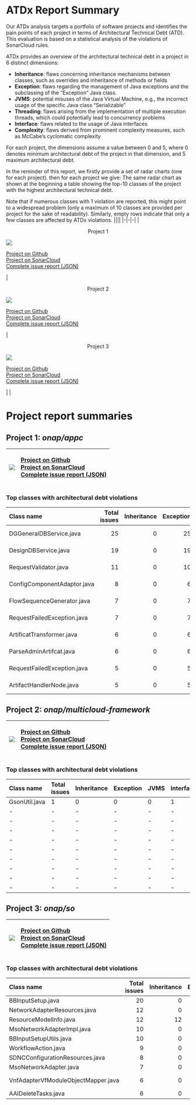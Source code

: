 # ATDx Report Summary
Our ATDx analysis targets a portfolio of software projects and identifies the pain points of each project in terms of Architectural Technical Debt (ATD). This evaluation is based on a statistical analysis of the violations of SonarCloud rules.

ATDx provides an overview of the architectural technical debt in a project  in 6 distinct dimensions:
* **Inheritance**: flaws concerning inheritance mechanisms between classes, such as overrides and inheritance of methods or fields
* **Exception**: flaws regarding the management of Java exceptions and the subclassing of the “Exception” Java class.
* **JVMS**: potential misuses of the Java Virtual Machine, e.g., the incorrect usage of the specific Java class “Serializable”
* **Threading**: flaws arising from the implementation of multiple execution threads, which could potentially lead to concurrency problems
* **Interface**: flaws related to the usage of Java interfaces
* **Complexity**: flaws derived from prominent complexity measures, such as McCabe’s cyclomatic complexity

For each project, the dimensions assume a value between 0 and 5, where 0 denotes minimum architectural debt of the project in that dimension, and 5 maximum architectural debt.

In the reminder of this report, we firstly provide a set of radar charts (one for each project). then for each project we give:
The same radar chart as shown at the beginning
 a table showing the top-10 classes of the project with the highest architectural technical debt.

Note that if numerous classes with 1 violation are reported, this might point to a widespread problem (only a maximum of 10 classes are provided per project for the sake of readability). Similarly, empty rows indicate that only a few classes are affected by ATDx violations.
||||
|-|-|-|
|<p align="center">Project 1</p><img src="https://github.com/robertoverdecchia/ATDx_report_sandbox/blob/master/plots/onap_appc.jpg"/> <p style="text-align:left">[Project on Github](https://github.com/onap/appc) <br> [Project on SonarCloud ](https://sonarcloud.io/dashboard?id=onap_appc) <br> [Complete issue report (JSON)](https://github.com/robertoverdecchia/ATDx_report_sandbox/blob/master/jsons/onap_appc.json)</p>|<p align="center">Project 2</p><img src="https://github.com/robertoverdecchia/ATDx_report_sandbox/blob/master/plots/onap_multicloud-framework-artifactbroker.jpg"/> <p style="text-align:left">[Project on Github](https://github.com/onap/multicloud-framework) <br> [Project on SonarCloud ](https://sonarcloud.io/dashboard?id=onap_multicloud-framework-artifactbroker) <br> [Complete issue report (JSON)](https://github.com/robertoverdecchia/ATDx_report_sandbox/blob/master/jsons/onap_multicloud-framework-artifactbroker.json)</p>|<p align="center">Project 3</p><img src="https://github.com/robertoverdecchia/ATDx_report_sandbox/blob/master/plots/onap_so.jpg"/> <p style="text-align:left">[Project on Github](https://github.com/onap/so) <br> [Project on SonarCloud ](https://sonarcloud.io/dashboard?id=onap_so) <br> [Complete issue report (JSON)](https://github.com/robertoverdecchia/ATDx_report_sandbox/blob/master/jsons/onap_so.json)</p>
 | |

# Project report summaries
## Project 1: _onap/appc_
|<img src="https://github.com/robertoverdecchia/ATDx_report_sandbox/blob/master/plots/onap_appc.jpg"/>|<p style="text-align:left">[Project on Github](https://github.com/onap/appc) <br> [Project on SonarCloud ](https://sonarcloud.io/dashboard?id=onap_appc) <br> [Complete issue report (JSON)](https://github.com/robertoverdecchia/ATDx_report_sandbox/blob/master/jsons/onap_appc.json)</p>
|-|-|
### Top classes with architectural debt violations
| Class name                  |   Total issues |   Inheritance |   Exception |   JVMS |   Interface |   Threading |   Complexity | Fully qualified class name                                                                                                         |
|:----------------------------|---------------:|--------------:|------------:|-------:|------------:|------------:|-------------:|:-----------------------------------------------------------------------------------------------------------------------------------|
| DGGeneralDBService.java     |             25 |             0 |          25 |      0 |           0 |           0 |            0 | appc-config/appc-data-services/provider/src/main/java/org/onap/appc/data/services/db/DGGeneralDBService.java                       |
| DesignDBService.java        |             19 |             0 |          19 |      0 |           0 |           0 |            0 | appc-inbound/appc-design-services/provider/src/main/java/org/onap/appc/design/dbervices/DesignDBService.java                       |
| RequestValidator.java       |             11 |             0 |          10 |      0 |           1 |           0 |            0 | appc-inbound/appc-interfaces-service/bundle/src/main/java/org/onap/appc/interfaces/service/executor/RequestValidator.java          |
| ConfigComponentAdaptor.java |              8 |             0 |           6 |      0 |           2 |           0 |            0 | appc-config/appc-config-adaptor/provider/src/main/java/org/onap/appc/ccadaptor/ConfigComponentAdaptor.java                         |
| FlowSequenceGenerator.java  |              7 |             0 |           7 |      0 |           0 |           0 |            0 | appc-config/appc-flow-controller/provider/src/main/java/org/onap/appc/flow/controller/node/FlowSequenceGenerator.java              |
| RequestFailedException.java |              7 |             0 |           7 |      0 |           0 |           0 |            0 | appc-adapters/appc-iaas-adapter/appc-iaas-adapter-bundle/src/main/java/org/onap/appc/adapter/iaas/impl/RequestFailedException.java |
| ArtificatTransformer.java   |              6 |             0 |           6 |      0 |           0 |           0 |            0 | appc-config/appc-config-params/provider/src/main/java/org/onap/sdnc/config/params/transformer/ArtificatTransformer.java            |
| ParseAdminArtifcat.java     |              6 |             0 |           6 |      0 |           0 |           0 |            0 | appc-config/appc-encryption-tool/provider/src/main/java/org/onap/appc/encryptiontool/fqdn/ParseAdminArtifcat.java                  |
| RequestFailedException.java |              5 |             0 |           5 |      0 |           0 |           0 |            0 | appc-adapters/appc-rest-adapter/appc-rest-adapter-bundle/src/main/java/org/onap/appc/adapter/rest/impl/RequestFailedException.java |
| ArtifactHandlerNode.java    |              5 |             0 |           5 |      0 |           0 |           0 |            0 | appc-inbound/appc-artifact-handler/provider/src/main/java/org/onap/appc/artifact/handler/node/ArtifactHandlerNode.java             |

## Project 2: _onap/multicloud-framework_
|<img src="https://github.com/robertoverdecchia/ATDx_report_sandbox/blob/master/plots/onap_multicloud-framework-artifactbroker.jpg"/>|<p style="text-align:left">[Project on Github](https://github.com/onap/multicloud-framework) <br> [Project on SonarCloud ](https://sonarcloud.io/dashboard?id=onap_multicloud-framework-artifactbroker) <br> [Complete issue report (JSON)](https://github.com/robertoverdecchia/ATDx_report_sandbox/blob/master/jsons/onap_multicloud-framework-artifactbroker.json)</p>
|-|-|
### Top classes with architectural debt violations
| Class name    | Total issues   | Inheritance   | Exception   | JVMS   | Interface   | Threading   | Complexity   | Fully qualified class name                                           |
|:--------------|:---------------|:--------------|:------------|:-------|:------------|:------------|:-------------|:---------------------------------------------------------------------|
| GsonUtil.java | 1              | 0             | 0           | 0      | 1           | 0           | 0            | model/src/main/java/org/onap/policy/distribution/model/GsonUtil.java |
| -             | -              | -             | -           | -      | -           | -           | -            | -                                                                    |
| -             | -              | -             | -           | -      | -           | -           | -            | -                                                                    |
| -             | -              | -             | -           | -      | -           | -           | -            | -                                                                    |
| -             | -              | -             | -           | -      | -           | -           | -            | -                                                                    |
| -             | -              | -             | -           | -      | -           | -           | -            | -                                                                    |
| -             | -              | -             | -           | -      | -           | -           | -            | -                                                                    |
| -             | -              | -             | -           | -      | -           | -           | -            | -                                                                    |
| -             | -              | -             | -           | -      | -           | -           | -            | -                                                                    |
| -             | -              | -             | -           | -      | -           | -           | -            | -                                                                    |

## Project 3: _onap/so_
|<img src="https://github.com/robertoverdecchia/ATDx_report_sandbox/blob/master/plots/onap_so.jpg"/>|<p style="text-align:left">[Project on Github](https://github.com/onap/so) <br> [Project on SonarCloud ](https://sonarcloud.io/dashboard?id=onap_so) <br> [Complete issue report (JSON)](https://github.com/robertoverdecchia/ATDx_report_sandbox/blob/master/jsons/onap_so.json)</p>
|-|-|
### Top classes with architectural debt violations
| Class name                          |   Total issues |   Inheritance |   Exception |   JVMS |   Interface |   Threading |   Complexity | Fully qualified class name                                                                                 |
|:------------------------------------|---------------:|--------------:|------------:|-------:|------------:|------------:|-------------:|:-----------------------------------------------------------------------------------------------------------|
| BBInputSetup.java                   |             20 |             0 |          16 |      0 |           4 |           0 |            0 | bpmn/MSOCommonBPMN/src/main/java/org/onap/so/bpmn/servicedecomposition/tasks/BBInputSetup.java             |
| NetworkAdapterResources.java        |             12 |             0 |          10 |      0 |           2 |           0 |            0 | bpmn/so-bpmn-tasks/src/main/java/org/onap/so/client/orchestration/NetworkAdapterResources.java             |
| ResourceModelInfo.java              |             12 |            12 |           0 |      0 |           0 |           0 |            0 | bpmn/so-bpmn-tasks/src/main/java/org/onap/so/client/oof/beans/ResourceModelInfo.java                       |
| MsoNetworkAdapterImpl.java          |             10 |             0 |           1 |      0 |           9 |           0 |            0 | adapters/mso-openstack-adapters/src/main/java/org/onap/so/adapters/network/MsoNetworkAdapterImpl.java      |
| BBInputSetupUtils.java              |             10 |             0 |          10 |      0 |           0 |           0 |            0 | bpmn/MSOCommonBPMN/src/main/java/org/onap/so/bpmn/servicedecomposition/tasks/BBInputSetupUtils.java        |
| WorkflowAction.java                 |              9 |             0 |           6 |      0 |           3 |           0 |            0 | bpmn/so-bpmn-tasks/src/main/java/org/onap/so/bpmn/infrastructure/workflow/tasks/WorkflowAction.java        |
| SDNCConfigurationResources.java     |              8 |             0 |           8 |      0 |           0 |           0 |            0 | bpmn/so-bpmn-tasks/src/main/java/org/onap/so/client/orchestration/SDNCConfigurationResources.java          |
| MsoNetworkAdapter.java              |              7 |             0 |           0 |      0 |           7 |           0 |            0 | adapters/mso-openstack-adapters/src/main/java/org/onap/so/adapters/network/MsoNetworkAdapter.java          |
| VnfAdapterVfModuleObjectMapper.java |              6 |             0 |           5 |      0 |           1 |           0 |            0 | bpmn/so-bpmn-tasks/src/main/java/org/onap/so/client/adapter/vnf/mapper/VnfAdapterVfModuleObjectMapper.java |
| AAIDeleteTasks.java                 |              6 |             0 |           6 |      0 |           0 |           0 |            0 | bpmn/so-bpmn-tasks/src/main/java/org/onap/so/bpmn/infrastructure/aai/tasks/AAIDeleteTasks.java             |

